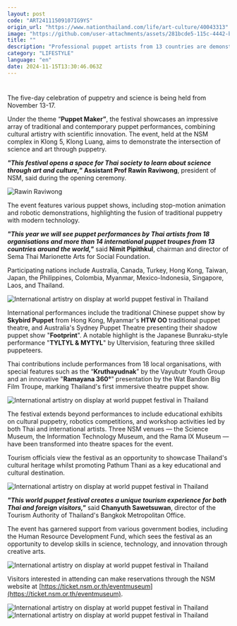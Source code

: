 ```yaml
---
layout: post
code: "ART24111509107IG9YS"
origin_url: "https://www.nationthailand.com/life/art-culture/40043313"
image: "https://github.com/user-attachments/assets/281bcde5-115c-4442-bf1e-0269c5f5d1ed"
title: ""
description: "Professional puppet artists from 13 countries are demonstrating their skills in imparting scientific knowledge at the National Science Museum (NSM) in Pathum Thani province, which is hosting the Harmony World Puppet Innovation Festival 2024."
category: "LIFESTYLE"
language: "en"
date: 2024-11-15T13:30:46.063Z
---
```


# 











The five-day celebration of puppetry and science is being held from November 13-17.

Under the theme “**Puppet Maker”**, the festival showcases an impressive array of traditional and contemporary puppet performances, combining cultural artistry with scientific innovation. The event, held at the NSM complex in Klong 5, Klong Luang, aims to demonstrate the intersection of science and art through puppetry.

_**"This festival opens a space for Thai society to learn about science through art and culture,"**_ **Assistant Prof Rawin Raviwong**, president of NSM, said during the opening ceremony.



  ![Rawin Raviwong](https://media.nationthailand.com/uploads/images/contents/w1024/2024/11/Ba1HCDCnDCXITQGK8m2s.webp?x-image-process=style/lg-webp)

The event features various puppet shows, including stop-motion animation and robotic demonstrations, highlighting the fusion of traditional puppetry with modern technology.

_**"This year we will see puppet performances by Thai artists from 18 organisations and more than 14 international puppet troupes from 13 countries around the world,"**_ said **Nimit Pipithkul**, chairman and director of Sema Thai Marionette Arts for Social Foundation.

Participating nations include Australia, Canada, Turkey, Hong Kong, Taiwan, Japan, the Philippines, Colombia, Myanmar, Mexico-Indonesia, Singapore, Laos, and Thailand.

  ![International artistry on display at world puppet festival in Thailand](https://github.com/user-attachments/assets/db1f9952-eccc-49b9-a805-44e42af5173a)

International performances include the traditional Chinese puppet show by **Skybird Puppet** from Hong Kong, Myanmar's **HTW OO** traditional puppet theatre, and Australia's Sydney Puppet Theatre presenting their shadow puppet show "**Footprint**". A notable highlight is the Japanese Bunraku-style performance "**TYLTYL & MYTYL**" by Ultervision, featuring three skilled puppeteers.



Thai contributions include performances from 18 local organisations, with special features such as the “**Kruthayudnak**” by the Vayubutr Youth Group and an innovative "**Ramayana 360°**" presentation by the Wat Bandon Big Film Troupe, marking Thailand's first immersive theatre puppet show.

  ![International artistry on display at world puppet festival in Thailand](https://github.com/user-attachments/assets/c60b4883-c8fd-45b6-a96e-d5884f09916b)

The festival extends beyond performances to include educational exhibits on cultural puppetry, robotics competitions, and workshop activities led by both Thai and international artists. Three NSM venues — the Science Museum, the Information Technology Museum, and the Rama IX Museum — have been transformed into theatre spaces for the event.

Tourism officials view the festival as an opportunity to showcase Thailand's cultural heritage whilst promoting Pathum Thani as a key educational and cultural destination.

  ![International artistry on display at world puppet festival in Thailand](https://github.com/user-attachments/assets/62194a93-7762-4e48-9b38-1ff7b7016906)

_**"This world puppet festival creates a unique tourism experience for both Thai and foreign visitors,"**_ said **Chanyuth Sawetsuwan**, director of the Tourism Authority of Thailand's Bangkok Metropolitan Office.

The event has garnered support from various government bodies, including the Human Resource Development Fund, which sees the festival as an opportunity to develop skills in science, technology, and innovation through creative arts.

  ![International artistry on display at world puppet festival in Thailand](https://github.com/user-attachments/assets/3b2c0f75-d5d5-428a-bce2-df8fbaaefd23)

Visitors interested in attending can make reservations through the NSM website at [https://ticket.nsm.or.th/eventmuseum](https://ticket.nsm.or.th/eventmuseum).

   ![International artistry on display at world puppet festival in Thailand](https://github.com/user-attachments/assets/8fd706c4-467f-48d9-80c0-3f0597b222d1)  ![International artistry on display at world puppet festival in Thailand](https://media.nationthailand.com/uploads/images/contents/w1024/2024/11/Fo1KWUsEwpml5us6MDTY.webp?x-image-process=style/lg-webp)
